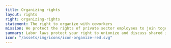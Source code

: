 ```yaml
---
title: Organizing rights
layout: rights
right: organizing-rights
statement: The right to organize with coworkers
mission: We protect the rights of private sector employees to join together, with or without a union, to improve their wages and working conditions.
summary: Labor laws protect your right to unionize and discuss shared interests with your coworkers, including wages and working conditions.
icon: "/assets/img/icons/icon-organize-red.svg"
---
```

